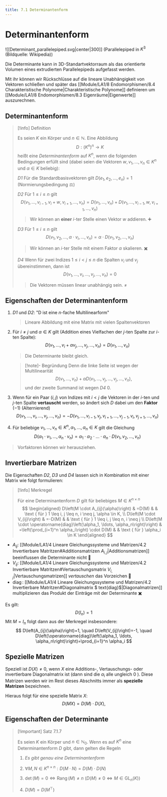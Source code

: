 ```yaml
---
title: 7.1 Determinantenform
---
```


# Determinantenform

![[Determinant_parallelepiped.svg|center|300]]
(Parallelepiped in $K^3$ (Bildquelle: Wikipedia))

Die Determinante kann in 3D-Standartvektorraum als das orientierte Volumen eines extrudierten Parallelepipeds aufgefasst werden.

Mit ihr können wir Rückschlüsse auf die lineare Unabhängigkeit von Vektoren schließen und später das [[Module/LA1/8 Endomorphismen/8.4 Charakteristische Polynome|Charakteristische Polynome]] definieren um [[Module/LA1/8 Endomorphismen/8.3 Eigenräume|Eigenwerte]] auszurechnen.

## Determinantenform

> [!info] Definition 
> 
> Es seien $K$ ein Körper und $n \in \mathbb{N}$. Eine Abbildung
> $$
> D:\left(K^n\right)^n \longrightarrow K
> $$
> heißt eine *Determinantenform* auf $K^n$, wenn die folgenden Bedingungen erfüllt sind (dabei seien die Vektoren $w, v_1, \ldots, v_n \in K^n$ und $\alpha \in K$ beliebig):
> 
> *D1* Für die Standardbasisvektoren gilt $D\left(e_1, e_2, \ldots, e_n\right)=1$ (Normierungsbedingung ⚖)
> 
> *D2* Für $1 \leq i \leq n$ gilt
> $$
> D\left(v_1, \ldots, v_{i-1}, v_i+w, v_{i+1}, \ldots, v_n\right)=D\left(v_1, \ldots, v_n\right)+D\left(v_1, \ldots, v_{i-1}, w, v_{i+1}, \ldots, v_n\right)
> $$
> > Wir können an **einer** $i$-ter Stelle einen Vektor $w$ addieren. ➕
> 
> *D3* Für $1 \leq i \leq n$ gilt
> $$
> D\left(v_1, v_2, \ldots, \alpha \cdot v_i, \ldots, v_n\right)=\alpha \cdot D\left(v_1, v_2, \ldots, v_n\right)
> $$
> > Wir können an $i$-ter Stelle mit einem Faktor $\alpha$ skalieren. ✖️
> 
> *D4* Wenn für zwei Indizes $1 \leq i<j \leq n$ die Spalten $v_i$ und $v_j$ übereinstimmen, dann ist
> $$
> D\left(v_1, \ldots, v_i, \ldots, v_j, \ldots, v_n\right)=0
> $$
> > Die Vektoren müssen linear unabhängig sein. ≠

## Eigenschaften der Determinantenform

1. *D1* und *D2*: "D ist eine $n$-fache Multilinearform"
   > Lineare Abbildung mit eine Matrix mit vielen Spaltenvektoren
   
2. Für $i \neq j$ und $\alpha \in K$ gilt (Addition eines Vielfachen der $j$-ten Spalte zur $i$-ten Spalte):
   $$
   D\left(v_1, \ldots, v_i+\alpha v_j, \ldots, v_j, \ldots, v_n\right)=D\left(v_1, \ldots, v_n\right)
   $$
   > Die Determinante bleibt gleich.

   > [!note]- Begründung
   > Denn die linke Seite ist wegen der Multilinearität
   > $$
   > D\left(v_1, \ldots, v_n\right)+\alpha D\left(v_1, \ldots, v_j, \ldots, v_j, \ldots, v_n\right),
   > $$
   > und der zweite Summand ist wegen *D4* $0$.

3. Wenn für ein Paar $(i, j)$ von Indizes mit $i<j$ die Vektoren in der $i$-ten und $j$-ten Spalte **vertauscht** werden, so ändert sich $D$ dabei um den **Faktor** $(-1)$
   (Alternierend)
   $$
   D\left(v_1, \ldots, v_i, \ldots, v_j, \ldots, v_n\right)=-D\left(v_1, \ldots, v_{i-1}, v_j, v_{i+1}, \ldots, v_{j-1}, v_i, v_{j+1}, \ldots, v_n\right)
   $$

4. Für beliebige $v_1, \ldots, v_n \in K^n, \alpha_1, \ldots, \alpha_n \in K$ gilt die Gleichung
   $$
   D\left(\alpha_1 \cdot v_1, \ldots, \alpha_n \cdot v_n\right)=\alpha_1 \cdot \alpha_2 \cdot \ldots \cdot \alpha_n \cdot D\left(v_1, v_2, \ldots, v_n\right)
   $$
> Vorfaktoren können wir herausziehen.

## Invertierbare Matrizen

Die Eigenschaften *D2*, *D3* und *D4* lassen sich in Kombination mit einer Matrix wie folgt formulieren:

> [!info] Merkregel 
> 
> Für eine Determinantenform $D$ gilt für beliebiges $M \in K^{n \times n}$
> $$
> \begin{aligned}
> D\left(M \cdot A_{ij}(\alpha)\right) & =D(M) & & \text { für } 1 \leq i, j \leq n, i \neq j, \alpha \in K, \\
> D\left(M \cdot V_{ij}\right) & =-D(M) & & \text { für } 1 \leq i, j \leq n, i \neq j \\
> D\left(M \cdot \operatorname{diag}\left(\alpha_1, \ldots, \alpha_n\right)\right) & =\left(\prod_{i=1}^n \alpha_i\right) \cdot D(M) & & \text { für } \alpha_i \in K
> \end{aligned}
> $$

- $A_{ij}$: [[Module/LA1/4 Lineare Gleichungssysteme und Matrizen/4.2 Invertierbare Matritzen#Additionsmatrizen $A_{i,j}$|Additionsmatrizen]] beeinflussen die Determinante nicht 🟰
- $V_{ij}$: [[Module/LA1/4 Lineare Gleichungssysteme und Matrizen/4.2 Invertierbare Matritzen#Vertauschungsmatrix $V_{i,j}$|Vertauschungsmatrizen]] *vertauschen* das Vorzeichen 🔄
- $\operatorname{diag}$: [[Module/LA1/4 Lineare Gleichungssysteme und Matrizen/4.2 Invertierbare Matritzen#Diagonalmatrix $ text{diag}$|Diagonalmatrizen]] multiplizieren das Produkt der Einträge mit der Determinante ✖️

Es gilt:
$$
D\left(I_n\right)=1
$$
Mit $M=I_n$ folgt dann aus der Merkregel insbesondere:
$$
D\left(A_{ij}(\alpha)\right)=1, \quad D\left(V_{ij}\right)=-1, \quad D\left(\operatorname{diag}\left(\alpha_1, \ldots, \alpha_n\right)\right)=\prod_{i=1}^n \alpha_i
$$

## Spezielle Matrizen

Speziell ist $D(X) \neq 0$, wenn $X$ eine Additions-, Vertauschungs- oder invertierbare Diagonalmatrix ist (dann sind die $\alpha_i$ alle ungleich 0 ). 
Diese Matrizen werden wir im Rest dieses Abschnitts immer als **spezielle Matrizen** bezeichnen.

Hieraus folgt für eine spezielle Matrix $X$:
$$
D(M X)=D(M) \cdot D(X),
$$

## Eigenschaften der Determinante

> [!important] Satz 7.1.7
> 
> Es seien $K$ ein Körper und $n \in \mathbb{N}_0$.
> Wenn es auf $K^n$ eine Determinantenform $D$ gibt, dann gelten die Regeln
> 
> 1. *Es gibt genau eine Determinantenform*
>    
> 2. $\forall M, N \in K^{n \times n}: D(M \cdot N)=D(M) \cdot D(N)$
> 
> 3. $\det(M)=0\iff \operatorname{Rang}(M)\neq n$ 
>    ($D(M) \neq 0 \Longleftrightarrow M \in \mathrm{GL}_n(K)$)
> 
> 4. $D(M)=D(M^\top)$
